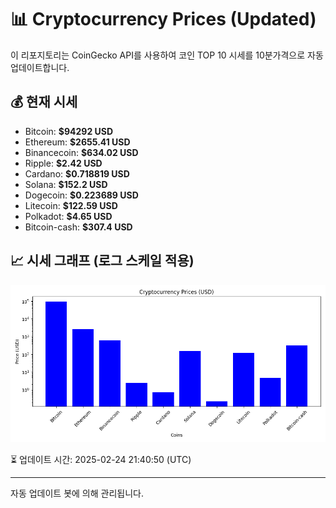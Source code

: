 
# 📊 Cryptocurrency Prices (Updated)

이 리포지토리는 CoinGecko API를 사용하여 코인 TOP 10 시세를 10분가격으로 자동 업데이트합니다.

## 💰 현재 시세
- Bitcoin: **$94292 USD**
- Ethereum: **$2655.41 USD**
- Binancecoin: **$634.02 USD**
- Ripple: **$2.42 USD**
- Cardano: **$0.718819 USD**
- Solana: **$152.2 USD**
- Dogecoin: **$0.223689 USD**
- Litecoin: **$122.59 USD**
- Polkadot: **$4.65 USD**
- Bitcoin-cash: **$307.4 USD**

## 📈 시세 그래프 (로그 스케일 적용)
![Crypto Prices](crypto_prices.png)

⏳ 업데이트 시간: 2025-02-24 21:40:50 (UTC)

---
자동 업데이트 봇에 의해 관리됩니다.
